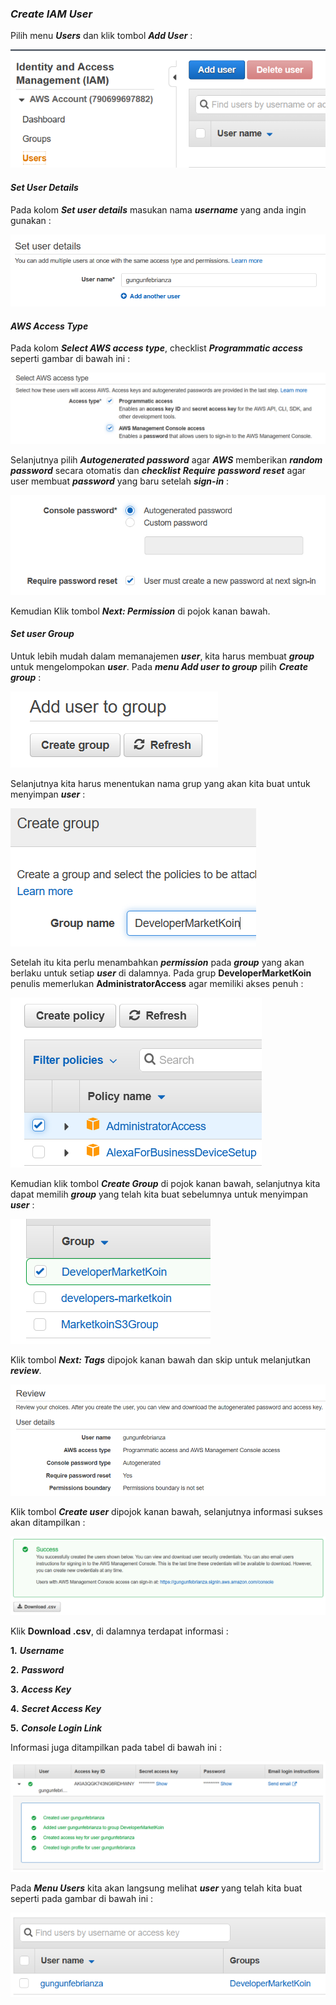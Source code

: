 ### *Create IAM User*

Pilih menu ***Users*** dan klik tombol ***Add User*** :

<img src="/assets/Add IAM User.png">

#### *Set User Details*

Pada kolom ***Set user details*** masukan nama ***username*** yang anda ingin gunakan :

<img src="/assets/Set User Details.png">

#### *AWS Access Type*

Pada kolom ***Select AWS access type***, checklist ***Programmatic access*** seperti gambar di bawah ini :

<img src="/assets/AWS Access Type.png">

Selanjutnya pilih ***Autogenerated password*** agar ***AWS*** memberikan ***random password*** secara otomatis dan ***checklist*** ***Require*** ***password*** ***reset*** agar user membuat ***password*** yang baru setelah ***sign-in*** :

<img src="/assets/Setup Password User.png">

Kemudian Klik tombol ***Next: Permission*** di pojok kanan bawah.

#### *Set user Group*

Untuk lebih mudah dalam memanajemen ***user***, kita harus membuat ***group*** untuk mengelompokan ***user***. Pada ***menu Add user to group*** pilih ***Create group*** :

<img src="/assets/Create Group.png">

Selanjutnya kita harus menentukan nama grup yang akan kita buat untuk menyimpan ***user*** :

<img src="/assets/Create Group Name.png">

Setelah itu kita perlu menambahkan ***permission*** pada ***group*** yang akan berlaku untuk setiap ***user*** di dalamnya. Pada grup **DeveloperMarketKoin** penulis memerlukan **AdministratorAccess** agar memiliki akses penuh :

<img src="/assets/Add Policy AdministratorAccess.png">

Kemudian klik tombol ***Create Group*** di pojok kanan bawah, selanjutnya kita dapat memilih ***group*** yang telah kita buat sebelumnya untuk menyimpan ***user*** :

<img src="/assets/Group Created.png">

Klik tombol ***Next: Tags*** dipojok kanan bawah dan skip untuk melanjutkan ***review***.

<img src="/assets/Review Create User.png">

Klik tombol ***Create user*** dipojok kanan bawah, selanjutnya informasi sukses akan ditampilkan :

<img src="/assets/Download Security Credentials.png">

Klik **Download .csv**, di dalamnya terdapat informasi :

**1.**   ***Username***

**2.**   ***Password***

**3.**   ***Access Key***

**4.**   ***Secret Access Key***

**5.**   ***Console Login Link***

Informasi juga ditampilkan pada tabel di bawah ini :

<img src="/assets/User Credentials.png">

Pada ***Menu Users*** kita akan langsung melihat ***user*** yang telah kita buat seperti pada gambar di bawah ini :

<img src="/assets/New User Created.png">


